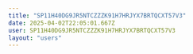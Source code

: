 ```yaml
---
title: "SP11H40DG9JR5NTCZZZK91H7HRJYX7BRTQCXT57V3"
date: 2025-04-02T22:05:01.667Z
user: SP11H40DG9JR5NTCZZZK91H7HRJYX7BRTQCXT57V3
layout: "users"
---
```

    